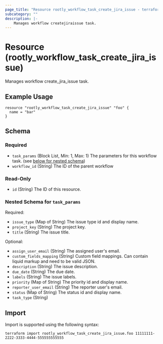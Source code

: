 ```yaml
---
page_title: "Resource rootly_workflow_task_create_jira_issue - terraform-provider-rootly"
subcategory: ""
description: |-
    Manages workflow createjiraissue task.
---
```


# Resource (rootly_workflow_task_create_jira_issue)

Manages workflow create_jira_issue task.

## Example Usage

```
resource "rootly_workflow_task_create_jira_issue" "foo" {
  name = "bar"
}
```

<!-- schema generated by tfplugindocs -->
## Schema

### Required

- `task_params` (Block List, Min: 1, Max: 1) The parameters for this workflow task. (see [below for nested schema](#nestedblock--task_params))
- `workflow_id` (String) The ID of the parent workflow

### Read-Only

- `id` (String) The ID of this resource.

<a id="nestedblock--task_params"></a>
### Nested Schema for `task_params`

Required:

- `issue_type` (Map of String) The issue type id and display name.
- `project_key` (String) The project key.
- `title` (String) The issue title.

Optional:

- `assign_user_email` (String) The assigned user's email.
- `custom_fields_mapping` (String) Custom field mappings. Can contain liquid markup and need to be valid JSON.
- `description` (String) The issue description.
- `due_date` (String) The due date.
- `labels` (String) The issue labels.
- `priority` (Map of String) The priority id and display name.
- `reporter_user_email` (String) The reporter user's email.
- `status` (Map of String) The status id and display name.
- `task_type` (String)

## Import

Import is supported using the following syntax:

```shell
terraform import rootly_workflow_task_create_jira_issue.foo 11111111-2222-3333-4444-555555555555
```